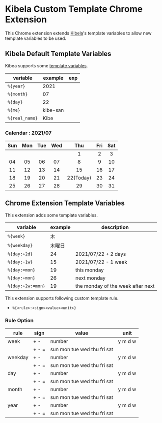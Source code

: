 # Kibela Custom Template Chrome Extension

This Chrome extension extends [Kibela](https://kibe.la/)'s template variables to allow new template variables to be used.

## Kibela Default Template Variables

Kibea supports some [template variables](https://support.kibe.la/hc/ja/articles/360035045152-テンプレートを用意しよう).

| variable       | example  | exp |
| -------------- | -------- | --- |
| `%{year}`      | 2021     |     |
| `%{month}`     | 07       |     |
| `%{day}`       | 22       |     |
| `%{me}`        | kibe-san |     |
| `%{real_name}` | Kibe     |     |

### Calendar : 2021/07

| Sun | Mon | Tue | Wed |    Thu    | Fri | Sat |
| :-: | :-: | :-: | :-: | :-------: | :-: | :-: |
|     |     |     |     |     1     |  2  |  3  |
| 04  | 05  | 06  | 07  |     8     |  9  | 10  |
| 11  | 12  | 13  | 14  |    15     | 16  | 17  |
| 18  | 19  | 20  | 21  | 22(Today) | 23  | 24  |
| 25  | 26  | 27  | 28  |    29     | 30  | 31  |

## Chrome Extension Template Variables

This extension adds some template variables.

| variable          | example | description                       |
| ----------------- | ------- | --------------------------------- |
| `%{week}`         | 木      |                                   |
| `%{weekday}`      | 木曜日  |                                   |
| `%{day:+2d}`      | 24      | 2021/07/22 + 2 days               |
| `%{day:-1w}`      | 15      | 2021/07/22 - 1 week               |
| `%{day:=mon}`     | 19      | this monday                       |
| `%{day:+mon}`     | 26      | next monday                       |
| `%{day:+2w:=mon}` | 19      | the monday of the week after next |

This extension supports following custom template rule.

- `%{<rule>:<sign><value><unit>}`

### Rule Option

| rule    | sign   | value                       | unit    |
| ------- | ------ | --------------------------- | ------- |
| week    | \+ -   | number                      | y m d w |
|         | \+ - = | sun mon tue wed thu fri sat |         |
| weekday | \+ -   | number                      | y m d w |
|         | \+ - = | sun mon tue wed thu fri sat |         |
| day     | \+ -   | number                      | y m d w |
|         | \+ - = | sun mon tue wed thu fri sat |         |
| month   | \+ -   | number                      | y m d w |
|         | \+ - = | sun mon tue wed thu fri sat |         |
| year    | \+ -   | number                      | y m d w |
|         | \+ - = | sun mon tue wed thu fri sat |         |
